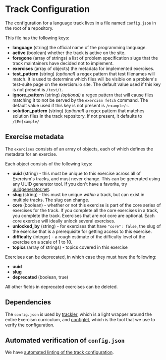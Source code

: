 # Track Configuration

The configuration for a language track lives in a file named `config.json` in the root of a repository.

This file has the following keys:

* **language** (string) the official name of the programming language.
* **active** (boolean) whether the track is active on the site.
* **foregone** (array of strings) a list of problem specification slugs that the track maintainers have decided not to implement.
* **exercises** (array of objects) the metadata for implemented exercises.
* **test_pattern** (string) _(optional)_ a regex pattern that test filenames will match. It is used to determine which files will be visible on a problem's test-suite page on the exercism.io site. The default value used if this key is not present is `/test/i`.
* **ignore_pattern** (string) _(optional)_ a regex pattern that will cause files matching it to not be served by the `exercism fetch` command. The default value used if this key is not present is `/example/i`.
* **solution_pattern** (string) _(optional)_ a regex pattern that matches solution files in the track repository. If not present, it defaults to `/[Ee]xample/`

## Exercise metadata

The `exercises` consists of an array of objects, each of which defines the metadata for an exercise.

Each object consists of the following keys:

* **uuid** (string) - this must be unique to this exercise across all of Exercism's tracks, and must never change. This can be generated using any UUID generator tool. If you don't have a favorite, try [uuidgenerator.net](https://www.uuidgenerator.net/).
* **slug** (string) - this must be unique _within_ a track, but can exist in multiple tracks. The slug can change.
* **core** (boolean) - whether or not this exercise is part of the core series of exercises for the track. If you complete all the core exercises in a track, you complete the track. Exercises that are not core are optional. Each core exercise will ideally unlock several exercises.
* **unlocked_by** (string) - for exercises that have `"core": false`, the slug of the exercise that is a prerequisite for getting access to this exercise.
* **difficulty** (integer) - a rough estimate of the difficulty level of the exercise on a scale of 1 to 10.
* **topics** (array of strings) - topics covered in this exercise

Exercises can be deprecated, in which case they must have the following:

- **uuid**
- **slug**
- **deprecated** (boolean, true)

All other fields in deprecated exercises can be deleted.

## Dependencies

The `config.json` is used by [trackler][], which is a light wrapper around the entire Exercism curriculum, and [configlet][], which is the tool that we use to verify the configuration.

## Automated verification of `config.json`

We have [automated linting of the track configuration][configlet-lint].

[configlet-lint]: /language-tracks/configuration/linting.md
[trackler]: https://github.com/exercism/trackler
[configlet]: https://github.com/exercism/configlet

